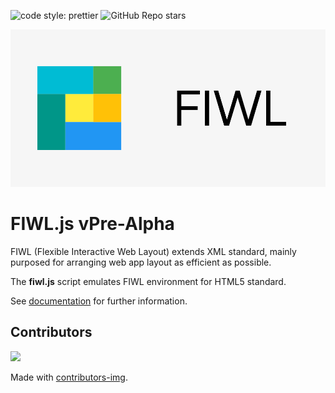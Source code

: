 ![code style: prettier](https://img.shields.io/badge/code_style-prettier-ff69b4.svg?style=flat)
![GitHub Repo stars](https://img.shields.io/github/stars/fiwl-js/fiwl-js)

![](FIWL_banner.png)

# FIWL.js vPre-Alpha

FIWL (Flexible Interactive Web Layout) extends XML standard, mainly purposed for arranging web app layout as efficient as possible.

The **fiwl.js** script emulates FIWL environment for HTML5 standard.

See [documentation](https://fiwl-js.github.io/docs/) for further information.

## Contributors

<a href="https://github.com/fiwl-js/fiwl-js/graphs/contributors">
  <img src="https://contributors-img.web.app/image?repo=fiwl-js/fiwl-js" />
</a>

Made with [contributors-img](https://contributors-img.web.app).
